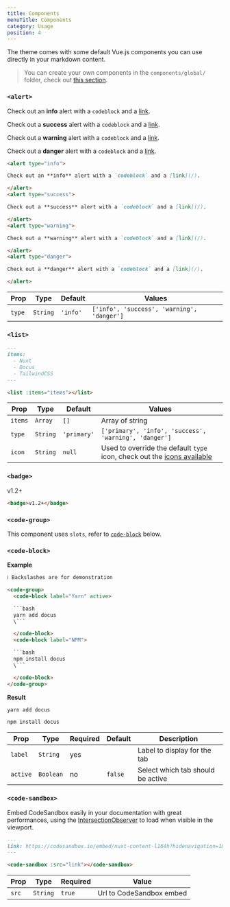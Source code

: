 ```yaml
---
title: Components
menuTitle: Components
category: Usage
position: 4
---
```


The theme comes with some default Vue.js components you can use directly in your markdown content.

> You can create your own components in the `components/global/` folder, check out [this section](https://content.nuxtjs.org/writing#vue-components).

### `<alert>`

<code-group>
<code-block label="Preview">
<div class="p-4 border-2 border-t-0 border-gray-700 rounded-b-md">
<alert type="info" style="margin-top: 0;">

Check out an **info** alert with a `codeblock` and a [link](/).

</alert>
<alert type="success">

Check out a **success** alert with a `codeblock` and a [link](/).

</alert>
<alert type="warning">

Check out a **warning** alert with a `codeblock` and a [link](/).

</alert>
<alert type="danger" style="margin-bottom: 0;">

Check out a **danger** alert with a `codeblock` and a [link](/).

</alert>
</div>
</code-block>
<code-block label="Code">

```md
<alert type="info">

Check out an **info** alert with a `codeblock` and a [link](/).

</alert>
<alert type="success">

Check out a **success** alert with a `codeblock` and a [link](/).

</alert>
<alert type="warning">

Check out a **warning** alert with a `codeblock` and a [link](/).

</alert>
<alert type="danger">

Check out a **danger** alert with a `codeblock` and a [link](/).

</alert>
```

</code-block>
</code-group>

| Prop | Type | Default | Values |
|---------|------|-------------| ---|
| `type` | `String` | `'info'` | `['info', 'success', 'warning', 'danger']` |

### `<list>`

<code-group>
<code-block label="Preview" active>

<div class="p-4 border-2 border-t-0 border-gray-700 rounded-b-md">
  <list :items="['Nuxt', 'Docus', 'TailwindCSS']"></list>
</div>

</code-block>
<code-block label="Code">

```md
---
items:
  - Nuxt
  - Docus
  - TailwindCSS
---

<list :items="items"></list>
```

</code-block>
</code-group>

| Prop | Type | Default | Values |
|---------|------|-------------| ---|
| `items` | `Array` | `[]` | Array of string |
| `type` | `String` | `'primary'` | `['primary', 'info', 'success', 'warning', 'danger']` |
| `icon` | `String` | `null` | Used to override the default `type` icon, check out the [icons available](https://github.com/nuxt/content/tree/dev/packages/theme-docs/src/components/global/icons) |

### `<badge>`

<code-group>
  <code-block label="Preview" active>
    <div class="p-4 border-2 border-t-0 border-gray-700 rounded-b-md">
      <badge>v1.2+</badge>
    </div>
  </code-block>
  <code-block label="Code">

```md
<badge>v1.2+</badge>
```

  </code-block>
</code-group>

### `<code-group>`

This component uses `slots`, refer to [`code-block`](#code-block) below.

### `<code-block>`

**Example**

```html
ℹ️ Backslashes are for demonstration

<code-group>
  <code-block label="Yarn" active>

  ```bash
  yarn add docus
  \```

  </code-block>
  <code-block label="NPM">

  ```bash
  npm install docus
  \```

  </code-block>
</code-group>
```

**Result**

<code-group>
  <code-block label="Yarn" active>

  ```bash
  yarn add docus
  ```

  </code-block>
  <code-block label="NPM">

  ```bash
  npm install docus
  ```

  </code-block>
</code-group>

| Prop | Type | Required | Default | Description |
|---------|------|-------------| ---| -- |
| `label` | `String` | yes | | Label to display for the tab |
| `active` | `Boolean` | no | `false` | Select which tab should be active |

### `<code-sandbox>`

Embed CodeSandbox easily in your documentation with great performances, using the [IntersectionObserver](https://developer.mozilla.org/en-US/docs/Web/API/Intersection_Observer_API) to load when visible in the viewport.

<code-group>
  <code-block label="Preview" active>
    <div class="p-4 pb-0 border-2 border-t-0 border-gray-700 rounded-b-md">
      <code-sandbox src="https://codesandbox.io/embed/nuxt-content-l164h?hidenavigation=1&theme=dark"></code-sandbox>
    </div>
  </code-block>
  <code-block label="Code">

```md
---
link: https://codesandbox.io/embed/nuxt-content-l164h?hidenavigation=1&theme=dark
---

<code-sandbox :src="link"></code-sandbox>
```

  </code-block>
</code-group>

| Prop | Type | Required | Value |
|---------|------|-------------| ---|
| `src` | `String` | `true` | Url to CodeSandbox embed |
